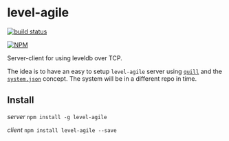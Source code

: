 # level-agile

[![build status](https://secure.travis-ci.org/jcrugzz/level-agile.png)](http://travis-ci.org/jcrugzz/level-agile)

[![NPM](https://nodei.co/npm/level-agile.png)](https://nodei.co/npm/level-agile/)

Server-client for using leveldb over TCP.

The idea is to have an easy to setup `level-agile` server using [`quill`][quill]
and the [`system.json`][system.json] concept. The system will be in a different
repo in time.

## Install

*server*
`npm install -g level-agile`

*client*
`npm install level-agile --save`

[quill]: https://github.com/opsmezzo/quill
[system.json]: https://github.com/opsmezzo/system.json

